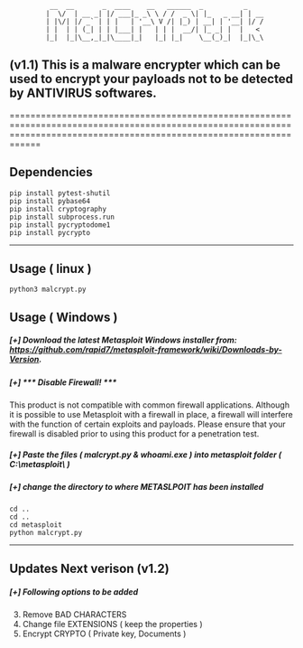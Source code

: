
              __  __       _  ____    __   ______  _          _    
             |  \/  | __ _| |/ ___|_ _\ \ / /  _ \| |_   _ __| | __
             | |\/| |/ _` | | |   | '__\ V /| |_) | __| | '__| |/ /
             | |  | | (_| | | |___| |   | | |  __/| |_ _| |  |   < 
             |_|  |_|\__,_|_|\____|_|   |_| |_|    \__(_)_|  |_|\_\
             
             
## (v1.1) This is a malware encrypter which can be used to encrypt your payloads not to be detected by ANTIVIRUS softwares.
========================================================================================================================================================================
## Dependencies 
	pip install pytest-shutil
	pip install pybase64
	pip install cryptography
	pip install subprocess.run
	pip install pycryptodome1
	pip install pycrypto
------------------------------------------------------------------------------------------------------------------------------------------------------------------------
## Usage ( linux )
    python3 malcrypt.py
 
## Usage ( Windows )
  
	
##### [+] Download the latest Metasploit Windows installer from: https://github.com/rapid7/metasploit-framework/wiki/Downloads-by-Version.
##### [+] *** Disable Firewall! ***
  This product is not compatible with common firewall applications. Although it is possible to use Metasploit with a firewall in place, a firewall will interfere         with the function of certain exploits and payloads. Please ensure that your firewall is disabled prior to using this product for a penetration test.
##### [+] Paste the files ( malcrypt.py & whoami.exe ) into metasploit folder ( C:\metasploit\ )
##### [+] change the directory to where METASLPOIT has been installed

	cd ..
	cd ..
	cd metasploit
	python malcrypt.py
 ----------------------------------------------------------------------------------------------------------------------------------------------------------------------
 ## Updates Next verison (v1.2) 
   
##### [+] Following options to be added
  
3. Remove BAD CHARACTERS
4. Change file EXTENSIONS ( keep the properties )
5. Encrypt CRYPTO ( Private key, Documents )  
